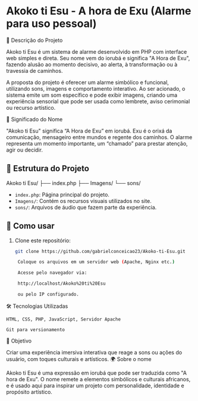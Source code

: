 # Akoko ti Esu - A hora de Exu (Alarme para uso pessoal)

🧠 Descrição do Projeto

Akoko ti Esu é um sistema de alarme desenvolvido em PHP com interface web simples e direta. Seu nome vem do iorubá e significa "A Hora de Exu", fazendo alusão ao momento decisivo, ao alerta, à transformação ou à travessia de caminhos.

A proposta do projeto é oferecer um alarme simbólico e funcional, utilizando sons, imagens e comportamento interativo. Ao ser acionado, o sistema emite um som específico e pode exibir imagens, criando uma experiência sensorial que pode ser usada como lembrete, aviso cerimonial ou recurso artístico.

🧠 Significado do Nome

"Akoko ti Esu" significa “A Hora de Exu” em iorubá.
Exu é o orixá da comunicação, mensageiro entre mundos e regente dos caminhos. O alarme representa um momento importante, um “chamado” para prestar atenção, agir ou decidir.


## 📁 Estrutura do Projeto

Akoko ti Esu/
├── index.php
├── Imagens/
└── sons/


- `index.php`: Página principal do projeto.
- `Imagens/`: Contém os recursos visuais utilizados no site.
- `sons/`: Arquivos de áudio que fazem parte da experiência.

## 🚀 Como usar

1. Clone este repositório:
   ```bash
   git clone https://github.com/gabrielconceicao23/Akoko-ti-Esu.git

    Coloque os arquivos em um servidor web (Apache, Nginx etc.)

    Acesse pelo navegador via:

    http://localhost/Akoko%20ti%20Esu

    ou pelo IP configurado.

🛠 Tecnologias Utilizadas

    HTML, CSS, PHP, JavaScript, Servidor Apache

    Git para versionamento

📌 Objetivo

Criar uma experiência imersiva interativa que reage a sons ou ações do usuário, com toques culturais e artísticos.
🌍 Sobre o nome

Akoko ti Esu é uma expressão em iorubá que pode ser traduzida como "A hora de Exu". O nome remete a elementos simbólicos e culturais africanos, e é usado aqui para inspirar um projeto com personalidade, identidade e propósito artístico.

